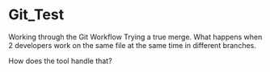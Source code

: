 # Git_Test
Working through the Git Workflow
Trying a true merge.
What happens when 2 developers
work on the same file at the same time in different
branches.

How does the tool handle that?
